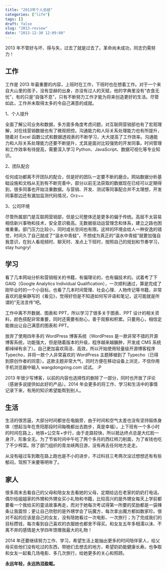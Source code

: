 ```yaml
---
title: "2013年个人总结"
categories: ["life"]
tags: []
draft: false
slug: "2013-review"
date: "2013-12-30 12:09:00"
---
```


2013 年不管好与坏、得与失，过去了就是过去了。革命尚未成功，同志仍需努力！

## 工作

工作是 2013 年最重要的内容，上班时在工作，下班时也在想着工作。对于一个来自大山里的孩子，没有显赫的出身，亦没有过人的天赋，他的字典里没有“衣食无忧”，有的只是“自强不息”，只有不断努力工作才能为将来创造更好的生活。尽管如此，工作并未取得太多的令自己满意的成就。

1、个人提升

全面了解公司业务和数据，多方面多角度考虑问题，对互联网营销部也有了宏观理解，对在线营销数据也有了微观把控。沟通能力和人际关系处理能力也有所提升，随着对 Excel 函数公式和数据透视表的不断学习，大大提高了工作效率。沟通能力和人际关系处理能力还要不断提升，尤其是面对比较强势的开发同事。时间管理和工作效率有待提高，需要深入学习 Python、JavaScript、数据可视化等专业知识。

2、团队配合

任何成功都离不开团队的配合，但是好的团队一定要不断的磨合。网站数据分析基础设施和文档从无到有不断完善中，部分以前无法获取的数据现在已经可以定期得到，很多同事也开始注重数据。与营销、开发、测试等同事配合并不太理想，开发同事那边还有漏加监测代码情况，Orz~~

3、公司环境

尽管所属部门是互联网营销部，但是公司整体还是更多的偏于传统。高层不太容易相信新兴事物和技术，安全意识极高。无数据驱动运营理念和体系，建立之路也困难重重。部门压力比较小，同时成长空间也有限。这样的环境会给人一种安逸的错觉，时间久了自己就成了“温水中青蛙”，不想成为真正的“温水中青蛙”就要加强自我意识，在别人看视频时、聊天时、准点上下班时，按照自己的规划和节奏学习，stay hungry!

## 学习

看了几本网站分析和营销相关的书籍，有偏理论的，也有偏技术的。试着考了下 GAIQ（Google Analytics Individual Qualification），一次顺利通过，算是完成了刚毕业时的一个小目标。也看了几本时间管理、社会心理、人物传记等书籍，非常喜欢的是柴静写的《看见》，觉得好但是不知道如何写评语和笔记，这可能就是所谓的“无法言传”吧。

工作中离不开数据、图表和 PPT，所以学习了很多关于图表、PPT 设计的相关资料，颜色搭配非常重要，同时还需要有耐心，善于观察和积累。只要用心，相信定能做出让自己满意的图表和 PPT。

放弃了使用四年多的 WordPress 博客系统（WordPress 是一款非常不错的开源博客系统，功能强大，但是随着版本的升级，程序越来越臃肿，开发成 CMS 系统都绰绰有余了）。自己更加喜欢简洁、高效，所以开始使用轻量级开源博客程序 Typecho，并将一款个人非常喜欢的 WordPress 主题移植到了 Typecho（已得到原创作者的同意）。这款主题非常大气，同时方便在移动设备上浏览，不信你用手机浏览器中输入 wangdongxing.com 试试。 :P

2013 年很少写博客，以前的内容也选择性的删除了一部分，同时也开放了评论（感谢多说提供如此好的产品）。2014 年会更多的将工作、学习和生活中的事情记录下来，有用的知识希望能帮到别人。

## 生活

生活的很苦逼，大部分时间都坐在电脑旁，由于时间和空气太差也没有坚持锻炼身体（想起当年在贵阳那段时间每晚都出去跑步，真是幸福）。上下班有一个多小时的时间在路上，地铁+公交车+步行，由于走路较快，所以抵达终点总是大红脸一身汗，形象全无。为了节省时间中午吃了两个多月的西红柿刀削面，为了省钱也吃了不少榨菜。除了部门组织的青龙峡两日游，没有再去任何地方走走。

从没有碰过车到敢在路上跑也是不小的进步，不过科目三考两次没过想想还有有些郁闷，驾照下来要等明年了。

## 家人

很多周末去看自己的父母和陪女友去看她的父母，定期给远在老家的奶奶打电话。偶尔给姐姐家的外甥和外甥女买小礼物和书籍，比较高兴的是外甥女每天上学前都要看一个我给买的童话故事再走，而对于她每次考试得第一所要的奖励都是一袋辣条让我震惊；更让自己欣慰的是外甥学会了玩魔方，每次拿出魔方都如数家珍。很对不起的应该是自己的女友，没有陪她看过一次电影、一次旅行；为了完成我们的目标攒钱，每次看到自己喜欢的衣服她也都舍不得买。和女友五年多相濡以沫、不离不弃的感情是大学四年馈赠我最大的礼物！

2014 年还要继续努力工作、学习，希望生活上能抽出更多的时间陪伴家人，给父母买些他们没有吃过的东西，带她们去想去的地方，希望奶奶能健康长寿。也争取和女友一起看几场电影、多几次旅行，给她更多的关心和照顾。

**永远年轻，永远热泪盈眶。**
